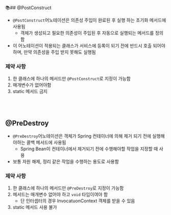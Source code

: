 📚## @PostConstruct
* `@PostConstruct`어노테이션은 의존성 주입이 완료된 후 실행 하는 초기화 메서드에 사용됨
    * 객체가 생성되고 필요한 의존성이 주입된 후 자동으로 실행되는 메서드를 정의함 
* 이 어노테이션이 적용되는 클래스가 서비스에 등록이 되기 전에 반드시 호출 되어야 하며, 만약 의존성을 주입 받지 못해도 실행됨

### 제약 사항
1. 한 클래스에 하나의 메서드만 `@PostConstruct`로 지정이 가능함
2. 매개변수가 없어야함
3. static 메서드 금지


<br></br>

## @PreDestroy
* `@PreDestroy`어노테이션은 객체가 Spring 컨테이너에 의해 제거 되기 전에 실행해야하는 콜백 메서드에 사용됨
    * Spring Bean이 컨테이너에서 제거되기 전에 수행해야할 작업을 지정할 때 사용
* 보통 자원 해제, 정리 같은 작업을 수행하는 용도로 사용함

### 제약 사항
1. 한 클래스에 하나의 메서드만 `@PreDestroy`로 지정이 가능함
2. 메서드는 매개변수 없어야 하고 `void` 타입이여야 함
    * 단 인터셉터의 경우 InvocatuonContext 객체를 받을 수 있음
3. static 메서드 사용 불가 